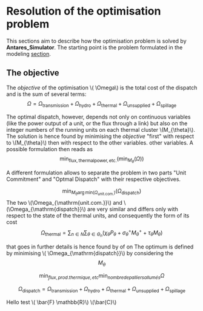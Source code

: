 # Resolution of the optimisation problem

This sections aim to describe how the optimisation problem is solved
by __Antares_Simulator__.
The starting point is the problem formulated in the modeling [section](2-modeling.md).

## The objective 
The _objective_ of the optimisation \\( \Omega\\) is the total cost of the dispatch and is
the sum of several terms: 
$$ \Omega = \Omega_{\mathrm{transmission}} + \Omega_{\mathrm{hydro}} + \Omega_{\mathrm{thermal}} + \Omega_{\mathrm{unsupplied}} + \Omega_{\mathrm{spillage}}$$

The optimal dispatch, however, depends not only on continuous variables (like the power output of a unit,
or the flux through a link) but also on the integer numbers of the running units on each thermal cluster \\(M_{\theta}\\).
The solution is hence found by minimising the _objective_ "first" with respect to \\(M_{\theta}\\) then with respect to the other variables.
other variables. A possible formulation then reads as
$$\min_{\mathrm{flux, thermal power, etc.}}\left( \min_{M_{\theta}} \left(\Omega\right)\right)$$

A different formulation allows to separate the problem in two parts "Unit Commitment" and "Optmal Dispatch"
with their respective objectives.

$$\min_{M_{\theta}\mathrm{arg\,min}\left(\Omega_{\mathrm{unit.com.}}\right)}\left(\Omega_{\mathrm{dispatch}}\right)$$
The two \\(\Omega_{\mathrm{unit.com.}}\\) and \\(\Omega_{\mathrm{dispatch}}\\) are very similar and differs
only with respect to the state of the thermal units, and consequently the form of its cost
$$\Omega_{\mathrm{thermal}} = \sum_{n\in N}\sum_{\theta\in \Theta_n}\left( \chi_\theta P_\theta + \sigma_\theta^+ M_\theta^+ + \tau_\theta M_\theta\right)$$ 



that goes in further details
is hence found by of on The optimum is defined by minimising \\( \Omega_{\mathrm{dispatch}}\\) by considering the  
$$M_{\theta}$$

$$\min_{flux, prod. thermique, etc} \min_{nombre de palliers allumés} \Omega$$

$$ \Omega_{\mathrm{dispatch}} = \Omega_{\mathrm{transmission}} + \Omega_{\mathrm{hydro}} + \Omega_{\mathrm{thermal}} + \Omega_{\mathrm{unsupplied}} + \Omega_{\mathrm{spillage}}$$

Hello test \\( \bar{F} \mathbb{R}\\) \\(\bar{C}\\) 
